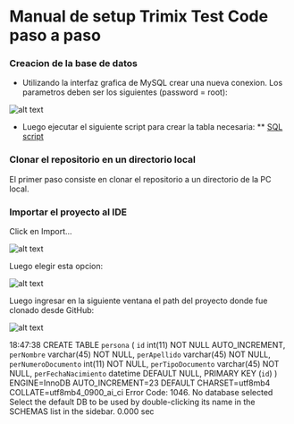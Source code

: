 # Manual de setup Trimix Test Code paso a paso

### Creacion de la base de datos

* Utilizando la interfaz grafica de MySQL crear una nueva conexion. Los parametros deben ser los siguientes (password = root):

![alt text](https://github.com/mikedr/trimix/blob/master/manual/DB001.png)

* Luego ejecutar el siguiente script para crear la tabla necesaria: 
** [SQL script](https://github.com/mikedr/trimix/blob/master/manual/crearDByTabla.sql)

### Clonar el repositorio en un directorio local

El primer paso consiste en clonar el repositorio a un directorio de la PC local.

### Importar el proyecto al IDE

Click en Import...

![alt text](https://github.com/mikedr/trimix/blob/master/manual/001.png)

Luego elegir esta opcion:

![alt text](https://github.com/mikedr/trimix/blob/master/manual/002.png)

Luego ingresar en la siguiente ventana el path del proyecto donde fue clonado desde GitHub:

![alt text](https://github.com/mikedr/trimix/blob/master/manual/003.png)


18:47:38	CREATE TABLE `persona` (   `id` int(11) NOT NULL AUTO_INCREMENT,   `perNombre` varchar(45) NOT NULL,   `perApellido` varchar(45) NOT NULL,   `perNumeroDocumento` int(11) NOT NULL,   `perTipoDocumento` varchar(45) NOT NULL,   `perFechaNacimiento` datetime DEFAULT NULL,   PRIMARY KEY (`id`) ) ENGINE=InnoDB AUTO_INCREMENT=23 DEFAULT CHARSET=utf8mb4 COLLATE=utf8mb4_0900_ai_ci	Error Code: 1046. No database selected Select the default DB to be used by double-clicking its name in the SCHEMAS list in the sidebar.	0.000 sec


